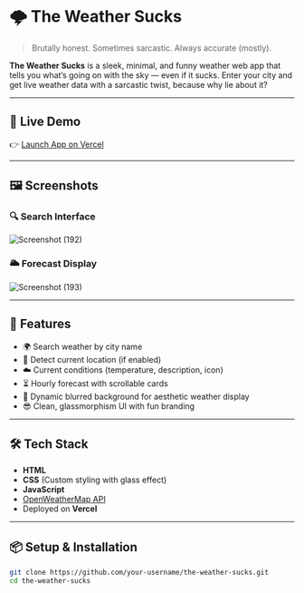 # 🌩️ The Weather Sucks

> Brutally honest. Sometimes sarcastic. Always accurate (mostly).

**The Weather Sucks** is a sleek, minimal, and funny weather web app that tells you what’s going on with the sky — even if it sucks. Enter your city and get live weather data with a sarcastic twist, because why lie about it?

---

## 🔗 Live Demo

👉 [Launch App on Vercel](https://weather-app-mu-dusky-92.vercel.app)

---

## 🖼️ Screenshots

### 🔍 Search Interface
![Screenshot (192)](https://github.com/user-attachments/assets/fcc27479-a997-4a0e-a0ac-2c623ce4e866)


### 🌥️ Forecast Display
![Screenshot (193)](https://github.com/user-attachments/assets/ce39896e-ac18-4c73-869b-c7100e81b00f)


---

## 🚀 Features

- 🌍 Search weather by city name
- 📍 Detect current location (if enabled)
- ☁️ Current conditions (temperature, description, icon)
- ⏳ Hourly forecast with scrollable cards
- 🎨 Dynamic blurred background for aesthetic weather display
- 😎 Clean, glassmorphism UI with fun branding

---

## 🛠️ Tech Stack

- **HTML**
- **CSS** (Custom styling with glass effect)
- **JavaScript**
- [OpenWeatherMap API](https://openweathermap.org/api)
- Deployed on **Vercel**

---

## 📦 Setup & Installation

```bash
git clone https://github.com/your-username/the-weather-sucks.git
cd the-weather-sucks
